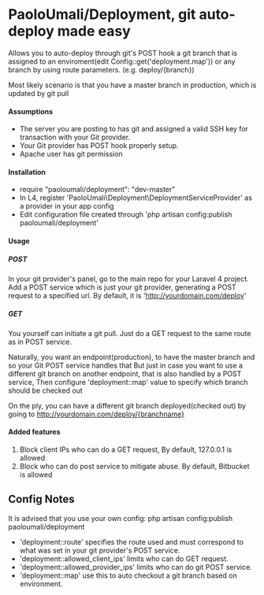 # PaoloUmali/Deployment, git auto-deploy made easy

Allows you to auto-deploy through git's POST hook a git branch that is assigned to an enviroment(edit Config::get('deployment.map')) or any branch by using route parameters. (e.g. deploy/{branch})

Most likely scenario is that you have a master branch in production, which is updated by git pull

#### Assumptions

- The server you are posting to has git and assigned a valid SSH key for transaction with your Git provider.
- Your Git provider has POST hook properly setup.
- Apache user has git permission

#### Installation

- require "paoloumali/deployment": "dev-master"
- In L4, register 'PaoloUmali\Deployment\DeploymentServiceProvider' as a provider in your app config
- Edit configuration file created through 'php artisan config:publish paoloumali/deployment'

#### Usage

##### POST

In your git provider's panel, go to the main repo for your Laravel 4 project. Add a POST service which is
just your git provider, generating a POST request to a specified url. By default, it is 'http://yourdomain.com/deploy'

##### GET

You yourself can initiate a git pull. Just do a GET request to the same route as in POST service.

Naturally, you want an endpoint(production), to have the master branch and so your Git POST service handles that
But just in case you want to use a different git branch on another endpoint, that is also handled by a POST service,
Then configure 'deployment::map' value to specify which branch should be checked out 

On the ply, you can have a different git branch deployed(checked out) by going to http://yourdomain.com/deploy/{branchname}

#### Added features

1. Block client IPs who can do a GET request, By default, 127.0.0.1 is allowed
2. Block who can do post service to mitigate abuse. By default, Bitbucket is allowed

## Config Notes

It is advised that you use your own config: php artisan config:publish paoloumali/deployment

- 'deployment::route' specifies the route used and must correspond to what was set in your git provider's POST service.
- 'deployment::allowed_client_ips' limits who can do GET request.
- 'deployment::allowed_provider_ips' limits who can do git POST service.
- 'deployment::map' use this to auto checkout a git branch based on environment.